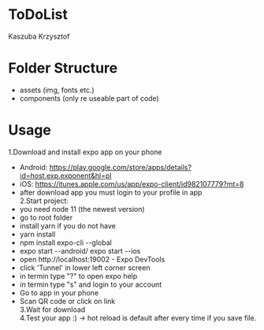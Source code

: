 # ToDoList

Kaszuba Krzysztof 


# Folder Structure </br>

- assets (img, fonts etc.) </br>
- components (only re useable part of code)</br>
# Usage

1.Download and install expo app on your phone</br>
- Android: https://play.google.com/store/apps/details?id=host.exp.exponent&hl=pl</br>
- iOS: https://itunes.apple.com/us/app/expo-client/id982107779?mt=8</br>
- after download app you must login to your profile in app</br>
2.Start project:</br>
- you need node 11 (the newest version)</br>
- go to root folder</br>
- install yarn if you do not have</br>
- yarn install</br>
- npm install expo-cli --global</br>
- expo start --android/ expo start --ios</br>
- open http://localhost:19002 - Expo DevTools</br>
- click 'Tunnel' in lower left corner screen</br>
- in termin type "?" to open expo help</br>
- in termin type "s" and login to your account</br>
- Go to app in your phone</br>
- Scan QR code or click on link</br>
3.Wait for download</br>
4.Test your app :) -> hot reload is default after every time if you save file.</br>
